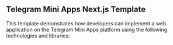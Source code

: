 ## Telegram Mini Apps Next.js Template

This template demonstrates how developers can implement a web application on the Telegram
Mini Apps platform using the following technologies and libraries:


